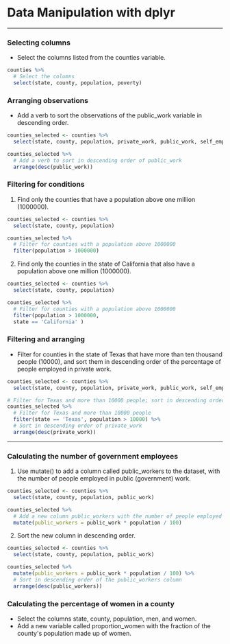 # Data Manipulation with dplyr
---
### Selecting columns
* Select the columns listed from the counties variable.
```r
counties %>%
  # Select the columns 
  select(state, county, population, poverty)
```
### Arranging observations
* Add a verb to sort the observations of the public_work variable in descending order.
```r
counties_selected <- counties %>%
  select(state, county, population, private_work, public_work, self_employed)

counties_selected %>%
  # Add a verb to sort in descending order of public_work
  arrange(desc(public_work))
```
### Filtering for conditions
1. Find only the counties that have a population above one million (1000000).
```r
counties_selected <- counties %>%
  select(state, county, population)

counties_selected %>%
  # Filter for counties with a population above 1000000
  filter(population > 1000000)
```
2. Find only the counties in the state of California that also have a population above one million (1000000).
```r
counties_selected <- counties %>%
  select(state, county, population)

counties_selected %>%
  # Filter for counties with a population above 1000000
  filter(population > 1000000, 
  state == 'California' )
```
### Filtering and arranging
* Filter for counties in the state of Texas that have more than ten thousand people (10000), and sort them in descending order of the percentage of people employed in private work.
```r
counties_selected <- counties %>%
  select(state, county, population, private_work, public_work, self_employed)

# Filter for Texas and more than 10000 people; sort in descending order of private_work
counties_selected %>%
  # Filter for Texas and more than 10000 people
  filter(state == 'Texas', population > 10000) %>%
  # Sort in descending order of private_work
  arrange(desc(private_work))
```
---
### Calculating the number of government employees
1. Use mutate() to add a column called public_workers to the dataset, with the number of people employed in public (government) work.
```r
counties_selected <- counties %>%
  select(state, county, population, public_work)

counties_selected %>%
  # Add a new column public_workers with the number of people employed in public work
  mutate(public_workers = public_work * population / 100)
```
2. Sort the new column in descending order.
```r
counties_selected <- counties %>%
  select(state, county, population, public_work)

counties_selected %>%
  mutate(public_workers = public_work * population / 100) %>%
  # Sort in descending order of the public_workers column
  arrange(desc(public_workers))
```
### Calculating the percentage of women in a county
* Select the columns state, county, population, men, and women.
* Add a new variable called proportion_women with the fraction of the county's population made up of women.
